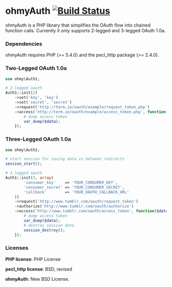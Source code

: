 ohmyAuth [![Build Status](https://travis-ci.org/sudocode/ohmy-auth.png?branch=master)](https://travis-ci.org/sudocode/ohmy-auth)
========

ohmyAuth is a PHP library that simplifies the OAuth flow into chained function calls. Currently it only supports 2-legged and 3-legged OAuth 1.0a.

### Dependencies

ohmyAuth requires PHP (>= 5.4.0) and the pecl_http package (>= 2.4.0).


### Two-Legged OAuth 1.0a 

```php
use ohmy\Auth1;

# 2-legged oauth
Auth1::init(2)
    ->set('key', 'key')
    ->set('secret', 'secret')
    ->request('http://term.ie/oauth/example/request_token.php')
    ->access('http://term.ie/oauth/example/access_token.php', function($data) {
        # dump access token
        var_dump($data);
    });
```

### Three-Legged OAuth 1.0a

```php
use ohmy\Auth1;

# start session for saving data in between redirects
session_start();

# 3-legged oauth
Auth1::init(3, array(
        'consumer_key'    => 'YOUR_CONSUMER_KEY',
        'consumer_secret' => 'YOUR_CONSUMER_SECRET',
        'callback'        => 'YOUR_OAUTH_CALLBACK_URL'
    ))
    ->request('http://www.tumblr.com/oauth/request_token')
    ->authorize('http://www.tumblr.com/oauth/authorize')
    ->access('http://www.tumblr.com/oauth/access_token', function($data) {
        # dump access token
        var_dump($data);
        # destroy session data
        session_destroy();
    });
```

### Licenses

__PHP license__: PHP License

__pecl_http license__: BSD, revised

__ohmyAuth__: New BSD License.

